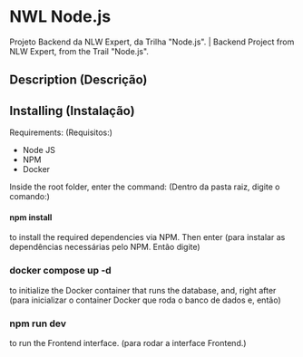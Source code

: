 # NWL Node.js
Projeto Backend da NLW Expert, da Trilha "Node.js". | Backend Project from NLW Expert, from the Trail "Node.js".

## Description (Descrição)

## Installing (Instalação)

Requirements:
(Requisitos:)

- Node JS
- NPM
- Docker

Inside the root folder, enter the command:
(Dentro da pasta raiz, digite o comando:)

#### npm install

to install the required dependencies via NPM. Then enter
(para instalar as dependências necessárias pelo NPM. Então digite)

### docker compose up -d

to initialize the Docker container that runs the database, and, right after
(para inicializar o container Docker que roda o banco de dados e, então)

### npm run dev

to run the Frontend interface.
(para rodar a interface Frontend.)

